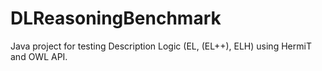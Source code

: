 # DLReasoningBenchmark

Java project for testing Description Logic (EL, (EL++), ELH) using HermiT and OWL API.